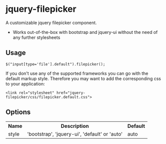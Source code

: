 jquery-filepicker
=================

A customizable jquery filepicker component. 

* Works out-of-the-box with bootstrap and jquery-ui without the need of any further stylesheets

Usage
-----

```
$("input[type='file'].default").filepicker();
```

If you don't use any of the supported frameworks you can go with the default markup style. 
Therefore you may want to add the corresponding css to your application: 

```
<link rel="stylesheet" href="jquery-filepicker/css/filepicker.default.css">
```

Options
-------
<table>
  <tr>
    <th>Name</th><th>Description</th><th>Default</th>
  </tr>
  <tr>
    <td>style</td><td>'bootstrap', 'jquery-ui', 'default' or 'auto'</td><td>auto</td>
  </tr>
</table>